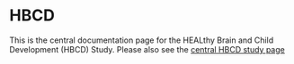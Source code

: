 # HBCD

This is the central documentation page for the HEALthy Brain and Child Development (HBCD) Study. Please also see the [central HBCD study page](https://hbcdstudy.org/)